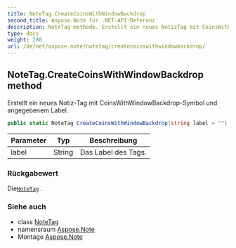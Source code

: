 ```yaml
---
title: NoteTag.CreateCoinsWithWindowBackdrop
second_title: Aspose.Note für .NET-API-Referenz
description: NoteTag methode. Erstellt ein neues NotizTag mit CoinsWithWindowBackdropSymbol und angegebenem Label.
type: docs
weight: 280
url: /de/net/aspose.note/notetag/createcoinswithwindowbackdrop/
---
```

## NoteTag.CreateCoinsWithWindowBackdrop method

Erstellt ein neues Notiz-Tag mit CoinsWithWindowBackdrop-Symbol und angegebenem Label.

```csharp
public static NoteTag CreateCoinsWithWindowBackdrop(string label = "")
```

| Parameter | Typ | Beschreibung |
| --- | --- | --- |
| label | String | Das Label des Tags. |

### Rückgabewert

Die[`NoteTag`](../) .

### Siehe auch

* class [NoteTag](../)
* namensraum [Aspose.Note](../../notetag/)
* Montage [Aspose.Note](../../../)


